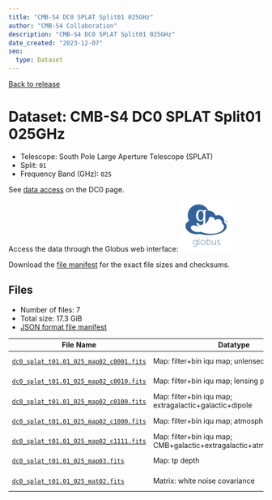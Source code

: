 ```yaml
---
title: "CMB-S4 DC0 SPLAT Split01 025GHz"
author: "CMB-S4 Collaboration"
description: "CMB-S4 DC0 SPLAT Split01 025GHz"
date_created: "2023-12-07"
seo:
  type: Dataset
---
```


[Back to release](./dc0.html#datasets)

# Dataset: CMB-S4 DC0 SPLAT Split01 025GHz

- Telescope: South Pole Large Aperture Telescope (SPLAT)
- Split: `01`
- Frequency Band (GHz): `025`

See [data access](./dc0.html#data-access) on the DC0 page.

Access the data through the Globus web interface: [![Download via Globus](images/globus-logo.png)](https://app.globus.org/file-manager?origin_id=c9dc477a-3db5-4946-874d-a5dc7efcabcf&origin_path=%2Fdatareleases%2Fdc0%2Fmission%2Fsplat%2Fsplit01%2F025%2F)

Download the [file manifest](https://g-9fdb0b.6b7bd8.0ec8.data.globus.org/datareleases/dc0/mission/splat/split01/025/manifest.json) for the exact file sizes and checksums.

## Files

- Number of files: 7
- Total size: 17.3 GiB
- [JSON format file manifest](https://g-9fdb0b.6b7bd8.0ec8.data.globus.org/datareleases/dc0/mission/splat/split01/025/manifest.json)

|                                                                                File Name                                                                                 |                               Datatype                               |  Size   |
| ------------------------------------------------------------------------------------------------------------------------------------------------------------------------ | -------------------------------------------------------------------- | ------- |
| [`dc0_splat_t01.01_025_map02_c0001.fits`](https://g-9fdb0b.6b7bd8.0ec8.data.globus.org/datareleases/dc0/mission/splat/split01/025/dc0_splat_t01.01_025_map02_c0001.fits) | Map: filter+bin iqu map; unlensed primary CMB                        | 2.3 GiB |
| [`dc0_splat_t01.01_025_map02_c0010.fits`](https://g-9fdb0b.6b7bd8.0ec8.data.globus.org/datareleases/dc0/mission/splat/split01/025/dc0_splat_t01.01_025_map02_c0010.fits) | Map: filter+bin iqu map; lensing perturbation                        | 2.3 GiB |
| [`dc0_splat_t01.01_025_map02_c0100.fits`](https://g-9fdb0b.6b7bd8.0ec8.data.globus.org/datareleases/dc0/mission/splat/split01/025/dc0_splat_t01.01_025_map02_c0100.fits) | Map: filter+bin iqu map; extragalactic+galactic+dipole               | 2.3 GiB |
| [`dc0_splat_t01.01_025_map02_c1000.fits`](https://g-9fdb0b.6b7bd8.0ec8.data.globus.org/datareleases/dc0/mission/splat/split01/025/dc0_splat_t01.01_025_map02_c1000.fits) | Map: filter+bin iqu map; atmosphere+noise                            | 2.3 GiB |
| [`dc0_splat_t01.01_025_map02_c1111.fits`](https://g-9fdb0b.6b7bd8.0ec8.data.globus.org/datareleases/dc0/mission/splat/split01/025/dc0_splat_t01.01_025_map02_c1111.fits) | Map: filter+bin iqu map; CMB+galactic+extragalactic+atmosphere+noise | 2.3 GiB |
| [`dc0_splat_t01.01_025_map03.fits`](https://g-9fdb0b.6b7bd8.0ec8.data.globus.org/datareleases/dc0/mission/splat/split01/025/dc0_splat_t01.01_025_map03.fits)             | Map: tp depth                                                        | 1.5 GiB |
| [`dc0_splat_t01.01_025_mat02.fits`](https://g-9fdb0b.6b7bd8.0ec8.data.globus.org/datareleases/dc0/mission/splat/split01/025/dc0_splat_t01.01_025_mat02.fits)             | Matrix: white noise covariance                                       | 4.5 GiB |
